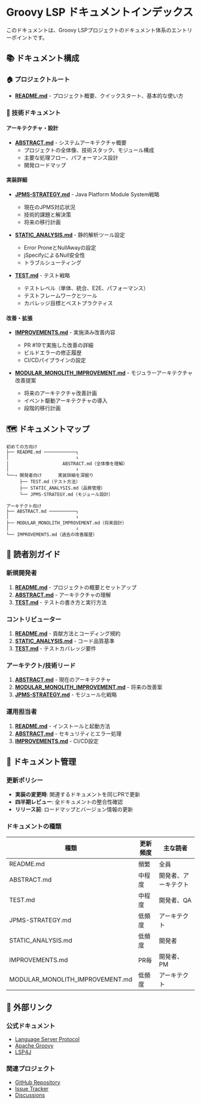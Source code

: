 # Groovy LSP ドキュメントインデックス

このドキュメントは、Groovy LSPプロジェクトのドキュメント体系のエントリーポイントです。

## 📚 ドキュメント構成

### 🏠 プロジェクトルート

- **[README.md](../README.md)** - プロジェクト概要、クイックスタート、基本的な使い方

### 📖 技術ドキュメント

#### アーキテクチャ・設計

- **[ABSTRACT.md](ABSTRACT.md)** - システムアーキテクチャ概要
  - プロジェクトの全体像、技術スタック、モジュール構成
  - 主要な処理フロー、パフォーマンス設計
  - 開発ロードマップ

#### 実装詳細

- **[JPMS-STRATEGY.md](JPMS-STRATEGY.md)** - Java Platform Module System戦略
  - 現在のJPMS対応状況
  - 技術的課題と解決策
  - 将来の移行計画

- **[STATIC_ANALYSIS.md](STATIC_ANALYSIS.md)** - 静的解析ツール設定
  - Error ProneとNullAwayの設定
  - jSpecifyによるNull安全性
  - トラブルシューティング

- **[TEST.md](TEST.md)** - テスト戦略
  - テストレベル（単体、統合、E2E、パフォーマンス）
  - テストフレームワークとツール
  - カバレッジ目標とベストプラクティス

#### 改善・拡張

- **[IMPROVEMENTS.md](IMPROVEMENTS.md)** - 実施済み改善内容
  - PR #19で実施した改善の詳細
  - ビルドエラーの修正履歴
  - CI/CDパイプラインの設定

- **[MODULAR_MONOLITH_IMPROVEMENT.md](MODULAR_MONOLITH_IMPROVEMENT.md)** - モジュラーアーキテクチャ改善提案
  - 将来のアーキテクチャ改善計画
  - イベント駆動アーキテクチャの導入
  - 段階的移行計画

## 🗺️ ドキュメントマップ

```
初めての方向け
├── README.md ────────────┐
│                         ↓
│                    ABSTRACT.md（全体像を理解）
│                         ↓
└──→ 開発者向け      実装詳細を深掘り
     ├── TEST.md（テスト方法）
     ├── STATIC_ANALYSIS.md（品質管理）
     └── JPMS-STRATEGY.md（モジュール設計）

アーキテクト向け
├── ABSTRACT.md ──────────┐
│                         ↓
├── MODULAR_MONOLITH_IMPROVEMENT.md（将来設計）
│                         ↓
└── IMPROVEMENTS.md（過去の改善履歴）
```

## 🎯 読者別ガイド

### 新規開発者

1. **[README.md](../README.md)** - プロジェクトの概要とセットアップ
2. **[ABSTRACT.md](ABSTRACT.md)** - アーキテクチャの理解
3. **[TEST.md](TEST.md)** - テストの書き方と実行方法

### コントリビューター

1. **[README.md](../README.md)** - 貢献方法とコーディング規約
2. **[STATIC_ANALYSIS.md](STATIC_ANALYSIS.md)** - コード品質基準
3. **[TEST.md](TEST.md)** - テストカバレッジ要件

### アーキテクト/技術リード

1. **[ABSTRACT.md](ABSTRACT.md)** - 現在のアーキテクチャ
2. **[MODULAR_MONOLITH_IMPROVEMENT.md](MODULAR_MONOLITH_IMPROVEMENT.md)** - 将来の改善案
3. **[JPMS-STRATEGY.md](JPMS-STRATEGY.md)** - モジュール化戦略

### 運用担当者

1. **[README.md](../README.md)** - インストールと起動方法
2. **[ABSTRACT.md](ABSTRACT.md)** - セキュリティとエラー処理
3. **[IMPROVEMENTS.md](IMPROVEMENTS.md)** - CI/CD設定

## 📝 ドキュメント管理

### 更新ポリシー

- **実装の変更時**: 関連するドキュメントを同じPRで更新
- **四半期レビュー**: 全ドキュメントの整合性確認
- **リリース前**: ロードマップとバージョン情報の更新

### ドキュメントの種類

| 種類 | 更新頻度 | 主な読者 |
|------|---------|---------|
| README.md | 頻繁 | 全員 |
| ABSTRACT.md | 中程度 | 開発者、アーキテクト |
| TEST.md | 中程度 | 開発者、QA |
| JPMS-STRATEGY.md | 低頻度 | アーキテクト |
| STATIC_ANALYSIS.md | 低頻度 | 開発者 |
| IMPROVEMENTS.md | PR毎 | 開発者、PM |
| MODULAR_MONOLITH_IMPROVEMENT.md | 低頻度 | アーキテクト |

## 🔗 外部リンク

### 公式ドキュメント

- [Language Server Protocol](https://microsoft.github.io/language-server-protocol/)
- [Apache Groovy](https://groovy-lang.org/)
- [LSP4J](https://github.com/eclipse/lsp4j)

### 関連プロジェクト

- [GitHub Repository](https://github.com/your-org/groovy-lsp)
- [Issue Tracker](https://github.com/your-org/groovy-lsp/issues)
- [Discussions](https://github.com/your-org/groovy-lsp/discussions)
